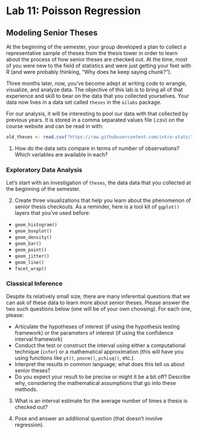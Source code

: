 Lab 11: Poisson Regression
================

## Modeling Senior Theses

At the beginning of the semester, your group developed a plan to collect
a representative sample of theses from the thesis tower in order to
learn about the process of how senior theses are checked out. At the
time, most of you were new to the field of statistics and were just
getting your feet with R (and were probably thinking, “Why does he keep
saying chunk?”).

Three months later, now, you’ve become adept at writing code to wrangle,
visualize, and analyze data. The objective of this lab is to bring all
of that experience and skill to bear on the data that you collected
yourselves. Your data now lives in a data set called `theses` in the
`oilabs` package.

For our analysis, it will be interesting to pool our data with that
collected by previous years. It is stored in a comma separated values
file (.csv) on the course website and can be read in
with:

``` r
old_theses <- read.csv("https://raw.githubusercontent.com/intro-stats/141-course-materials/master/slides/files/sample_theses.csv")
```

1.  How do the data sets compare in terms of number of observations?
    Which variables are available in each?

### Exploratory Data Analysis

Let’s start with an investigation of `theses`, the data data that you
collected at the beginning of the semester.

2.  Create three visualizations that help you learn about the phenomenon
    of senior thesis checkouts. As a reminder, here is a tool kit of
    `ggplot()` layers that you’ve used before:

<!-- end list -->

  - `geom_histogram()`
  - `geom_boxplot()`
  - `geom_density()`
  - `geom_bar()`
  - `geom_point()`
  - `geom_jitter()`
  - `geom_line()`
  - `facet_wrap()`

### Classical Inference

Despite its relatively small size, there are many inferential questions
that we can ask of these data to learn more about senior theses. Please
answer the two such questions below (one will be of your own choosing).
For each one, please:

  - Articulate the hypotheses of interest (if using the hypothesis
    testing framework) or the parameters of interest (if using the
    confidence interval framework)
  - Conduct the test or construct the interval using either a
    computational technique (`infer`) or a mathematical approximation
    (this will have you using functions like `pt()`, `pnorm()`,
    `pchisq()`, etc.).
  - Interpret the results in common language; what does this tell us
    about senior theses?
  - Do you expect your result to be precise or might it be a bit off?
    Describe why, considering the mathematical assumptions that go into
    these methods.

<!-- end list -->

3.  What is an interval estimate for the average number of times a
    thesis is checked out?

4.  Pose and answer an additional question (that doesn’t involve
    regression).
